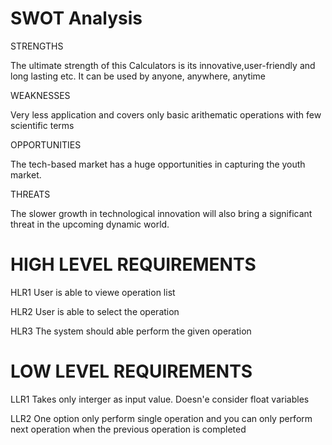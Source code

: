 # SWOT Analysis

STRENGTHS

The ultimate strength of this Calculators is its innovative,user-friendly and long lasting etc. It can be used by anyone, anywhere, anytime

WEAKNESSES

Very less application and covers only basic arithematic operations with few scientific terms

OPPORTUNITIES

The tech-based market has a huge opportunities in capturing the youth market. 

THREATS

The slower growth in technological innovation will also bring a significant threat in the upcoming dynamic world.


# HIGH LEVEL REQUIREMENTS

HLR1
User is able to viewe operation list

HLR2
User is able to select the operation

HLR3
The system should able perform the given operation


# LOW LEVEL REQUIREMENTS

LLR1
Takes only interger as input value. Doesn'e consider float variables

LLR2
One option only perform single operation and you can only perform next operation when the previous operation is completed
